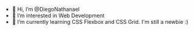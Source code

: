 - 👋 Hi, I’m @DiegoNathanael
- 👀 I’m interested in Web Development
- 🌱 I’m currently learning CSS Flexbox and CSS Grid. I'm still a newbie :)

<!---
DiegoNathanael/DiegoNathanael is a ✨ special ✨ repository because its `README.md` (this file) appears on your GitHub profile.
You can click the Preview link to take a look at your changes.
--->
